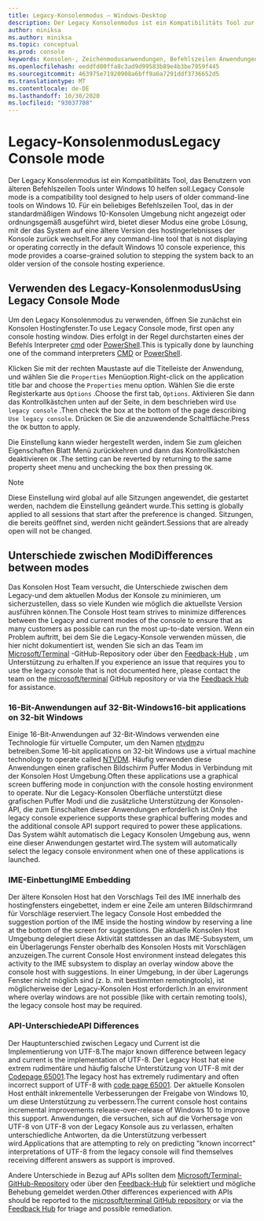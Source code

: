 ```yaml
---
title: Legacy-Konsolenmodus – Windows-Desktop
description: Der Legacy Konsolenmodus ist ein Kompatibilitäts Tool zur Unterstützung beim Ausführen von Befehlszeilen Anwendungen, die möglicherweise nicht mit dem Windows 10-Konsolen Host funktionieren.
author: miniksa
ms.author: miniksa
ms.topic: conceptual
ms.prod: console
keywords: Konsolen-, Zeichenmodusanwendungen, Befehlszeilen Anwendungen, Terminalanwendungen, Konsolen-API, Kompatibilität
ms.openlocfilehash: eeddfd00ffa8c3ad9d99583b89e4b3be7959f445
ms.sourcegitcommit: 463975e71920908a6bff9a6a7291ddf3736652d5
ms.translationtype: MT
ms.contentlocale: de-DE
ms.lasthandoff: 10/30/2020
ms.locfileid: "93037708"
---
```

# <a name="legacy-console-mode"></a><span data-ttu-id="8df8a-104">Legacy-Konsolenmodus</span><span class="sxs-lookup"><span data-stu-id="8df8a-104">Legacy Console mode</span></span>

<span data-ttu-id="8df8a-105">Der Legacy Konsolenmodus ist ein Kompatibilitäts Tool, das Benutzern von älteren Befehlszeilen Tools unter Windows 10 helfen soll.</span><span class="sxs-lookup"><span data-stu-id="8df8a-105">Legacy Console mode is a compatibility tool designed to help users of older command-line tools on Windows 10.</span></span> <span data-ttu-id="8df8a-106">Für ein beliebiges Befehlszeilen Tool, das in der standardmäßigen Windows 10-Konsolen Umgebung nicht angezeigt oder ordnungsgemäß ausgeführt wird, bietet dieser Modus eine grobe Lösung, mit der das System auf eine ältere Version des hostingerlebnisses der Konsole zurück wechselt.</span><span class="sxs-lookup"><span data-stu-id="8df8a-106">For any command-line tool that is not displaying or operating correctly in the default Windows 10 console experience, this mode provides a coarse-grained solution to stepping the system back to an older version of the console hosting experience.</span></span>

## <a name="using-legacy-console-mode"></a><span data-ttu-id="8df8a-107">Verwenden des Legacy-Konsolenmodus</span><span class="sxs-lookup"><span data-stu-id="8df8a-107">Using Legacy Console Mode</span></span>

<span data-ttu-id="8df8a-108">Um den Legacy Konsolenmodus zu verwenden, öffnen Sie zunächst ein Konsolen Hostingfenster.</span><span class="sxs-lookup"><span data-stu-id="8df8a-108">To use Legacy Console mode, first open any console hosting window.</span></span> <span data-ttu-id="8df8a-109">Dies erfolgt in der Regel durchstarten eines der Befehls Interpreter [cmd](https://docs.microsoft.com/windows-server/administration/windows-commands/cmd) oder [PowerShell](https://docs.microsoft.com/powershell/scripting/install/installing-windows-powershell).</span><span class="sxs-lookup"><span data-stu-id="8df8a-109">This is typically done by launching one of the command interpreters [CMD](https://docs.microsoft.com/windows-server/administration/windows-commands/cmd) or [PowerShell](https://docs.microsoft.com/powershell/scripting/install/installing-windows-powershell).</span></span>

<span data-ttu-id="8df8a-110">Klicken Sie mit der rechten Maustaste auf die Titelleiste der Anwendung, und wählen Sie die `Properties` Menüoption.</span><span class="sxs-lookup"><span data-stu-id="8df8a-110">Right-click on the application title bar and choose the `Properties` menu option.</span></span> <span data-ttu-id="8df8a-111">Wählen Sie die erste Registerkarte aus `Options` .</span><span class="sxs-lookup"><span data-stu-id="8df8a-111">Choose the first tab, `Options`.</span></span> <span data-ttu-id="8df8a-112">Aktivieren Sie dann das Kontrollkästchen unten auf der Seite, in dem beschrieben wird `Use legacy console` .</span><span class="sxs-lookup"><span data-stu-id="8df8a-112">Then check the box at the bottom of the page describing `Use legacy console`.</span></span> <span data-ttu-id="8df8a-113">Drücken `OK` Sie die anzuwendende Schaltfläche.</span><span class="sxs-lookup"><span data-stu-id="8df8a-113">Press the `OK` button to apply.</span></span>

<span data-ttu-id="8df8a-114">Die Einstellung kann wieder hergestellt werden, indem Sie zum gleichen Eigenschaften Blatt Menü zurückkehren und dann das Kontrollkästchen deaktivieren `OK` .</span><span class="sxs-lookup"><span data-stu-id="8df8a-114">The setting can be reverted by returning to the same property sheet menu and unchecking the box then pressing `OK`.</span></span>

> [!NOTE]
><span data-ttu-id="8df8a-115">Diese Einstellung wird global auf alle Sitzungen angewendet, die gestartet werden, nachdem die Einstellung geändert wurde.</span><span class="sxs-lookup"><span data-stu-id="8df8a-115">This setting is globally applied to all sessions that start after the preference is changed.</span></span> <span data-ttu-id="8df8a-116">Sitzungen, die bereits geöffnet sind, werden nicht geändert.</span><span class="sxs-lookup"><span data-stu-id="8df8a-116">Sessions that are already open will not be changed.</span></span>

## <a name="differences-between-modes"></a><span data-ttu-id="8df8a-117">Unterschiede zwischen Modi</span><span class="sxs-lookup"><span data-stu-id="8df8a-117">Differences between modes</span></span>

<span data-ttu-id="8df8a-118">Das Konsolen Host Team versucht, die Unterschiede zwischen dem Legacy-und dem aktuellen Modus der Konsole zu minimieren, um sicherzustellen, dass so viele Kunden wie möglich die aktuellste Version ausführen können.</span><span class="sxs-lookup"><span data-stu-id="8df8a-118">The Console Host team strives to minimize differences between the Legacy and current modes of the console to ensure that as many customers as possible can run the most up-to-date version.</span></span> <span data-ttu-id="8df8a-119">Wenn ein Problem auftritt, bei dem Sie die Legacy-Konsole verwenden müssen, die hier nicht dokumentiert ist, wenden Sie sich an das Team im [Microsoft/Terminal](https://github.com/microsoft/terminal/) -GitHub-Repository oder über den [Feedback-Hub](https://docs.microsoft.com/windows-insider/feedback-hub/feedback-hub-app) , um Unterstützung zu erhalten.</span><span class="sxs-lookup"><span data-stu-id="8df8a-119">If you experience an issue that requires you to use the legacy console that is not documented here, please contact the team on the [microsoft/terminal](https://github.com/microsoft/terminal/) GitHub repository or via the [Feedback Hub](https://docs.microsoft.com/windows-insider/feedback-hub/feedback-hub-app) for assistance.</span></span>

### <a name="16-bit-applications-on-32-bit-windows"></a><span data-ttu-id="8df8a-120">16-Bit-Anwendungen auf 32-Bit-Windows</span><span class="sxs-lookup"><span data-stu-id="8df8a-120">16-bit applications on 32-bit Windows</span></span>

<span data-ttu-id="8df8a-121">Einige 16-Bit-Anwendungen auf 32-Bit-Windows verwenden eine Technologie für virtuelle Computer, um den Namen [ntvdm](https://docs.microsoft.com/windows/compatibility/ntvdm-and-16-bit-app-support)zu betreiben.</span><span class="sxs-lookup"><span data-stu-id="8df8a-121">Some 16-bit applications on 32-bit Windows use a virtual machine technology to operate called [NTVDM](https://docs.microsoft.com/windows/compatibility/ntvdm-and-16-bit-app-support).</span></span> <span data-ttu-id="8df8a-122">Häufig verwenden diese Anwendungen einen grafischen Bildschirm Puffer Modus in Verbindung mit der Konsolen Host Umgebung.</span><span class="sxs-lookup"><span data-stu-id="8df8a-122">Often these applications use a graphical screen buffering mode in conjunction with the console hosting environment to operate.</span></span> <span data-ttu-id="8df8a-123">Nur die Legacy-Konsolen Oberfläche unterstützt diese grafischen Puffer Modi und die zusätzliche Unterstützung der Konsolen-API, die zum Einschalten dieser Anwendungen erforderlich ist.</span><span class="sxs-lookup"><span data-stu-id="8df8a-123">Only the legacy console experience supports these graphical buffering modes and the additional console API support required to power these applications.</span></span> <span data-ttu-id="8df8a-124">Das System wählt automatisch die Legacy Konsolen Umgebung aus, wenn eine dieser Anwendungen gestartet wird.</span><span class="sxs-lookup"><span data-stu-id="8df8a-124">The system will automatically select the legacy console environment when one of these applications is launched.</span></span>

### <a name="ime-embedding"></a><span data-ttu-id="8df8a-125">IME-Einbettung</span><span class="sxs-lookup"><span data-stu-id="8df8a-125">IME Embedding</span></span>

<span data-ttu-id="8df8a-126">Der ältere Konsolen Host hat den Vorschlags Teil des IME innerhalb des hostingfensters eingebettet, indem er eine Zeile am unteren Bildschirmrand für Vorschläge reserviert.</span><span class="sxs-lookup"><span data-stu-id="8df8a-126">The legacy Console Host embedded the suggestion portion of the IME inside the hosting window by reserving a line at the bottom of the screen for suggestions.</span></span> <span data-ttu-id="8df8a-127">Die aktuelle Konsolen Host Umgebung delegiert diese Aktivität stattdessen an das IME-Subsystem, um ein Überlagerungs Fenster oberhalb des Konsolen Hosts mit Vorschlägen anzuzeigen.</span><span class="sxs-lookup"><span data-stu-id="8df8a-127">The current Console Host environment instead delegates this activity to the IME subsystem to display an overlay window above the console host with suggestions.</span></span> <span data-ttu-id="8df8a-128">In einer Umgebung, in der über Lagerungs Fenster nicht möglich sind (z. b. mit bestimmten remotingtools), ist möglicherweise der Legacy-Konsolen Host erforderlich.</span><span class="sxs-lookup"><span data-stu-id="8df8a-128">In an environment where overlay windows are not possible (like with certain remoting tools), the legacy console host may be required.</span></span>

### <a name="api-differences"></a><span data-ttu-id="8df8a-129">API-Unterschiede</span><span class="sxs-lookup"><span data-stu-id="8df8a-129">API Differences</span></span>

<span data-ttu-id="8df8a-130">Der Hauptunterschied zwischen Legacy und Current ist die Implementierung von UTF-8.</span><span class="sxs-lookup"><span data-stu-id="8df8a-130">The major known difference between legacy and current is the implementation of UTF-8.</span></span> <span data-ttu-id="8df8a-131">Der Legacy Host hat eine extrem rudimentäre und häufig falsche Unterstützung von UTF-8 mit der [Codepage 65001](https://docs.microsoft.com/windows/win32/intl/code-pages).</span><span class="sxs-lookup"><span data-stu-id="8df8a-131">The legacy host has extremely rudimentary and often incorrect support of UTF-8 with [code page 65001](https://docs.microsoft.com/windows/win32/intl/code-pages).</span></span> <span data-ttu-id="8df8a-132">Der aktuelle Konsolen Host enthält inkrementelle Verbesserungen der Freigabe von Windows 10, um diese Unterstützung zu verbessern.</span><span class="sxs-lookup"><span data-stu-id="8df8a-132">The current console host contains incremental improvements release-over-release of Windows 10 to improve this support.</span></span> <span data-ttu-id="8df8a-133">Anwendungen, die versuchen, sich auf die Vorhersage von UTF-8 von UTF-8 von der Legacy Konsole aus zu verlassen, erhalten unterschiedliche Antworten, da die Unterstützung verbessert wird.</span><span class="sxs-lookup"><span data-stu-id="8df8a-133">Applications that are attempting to rely on predicting "known incorrect" interpretations of UTF-8 from the legacy console will find themselves receiving different answers as support is improved.</span></span>

<span data-ttu-id="8df8a-134">Andere Unterschiede in Bezug auf APIs sollten dem [Microsoft/Terminal-GitHub-Repository](https://github.com/microsoft/terminal/) oder über den [Feedback-Hub](https://docs.microsoft.com/windows-insider/feedback-hub/feedback-hub-app) für selektiert und mögliche Behebung gemeldet werden.</span><span class="sxs-lookup"><span data-stu-id="8df8a-134">Other differences experienced with APIs should be reported to the [microsoft/terminal GitHub repository](https://github.com/microsoft/terminal/) or via the [Feedback Hub](https://docs.microsoft.com/windows-insider/feedback-hub/feedback-hub-app) for triage and possible remediation.</span></span>
